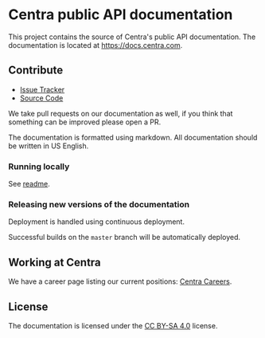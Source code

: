 # Centra public API documentation

This project contains the source of Centra's public API documentation. The documentation is located at https://docs.centra.com.

## Contribute

- [Issue Tracker](https://github.com/centrahq/api-documentation/issues)
- [Source Code](https://github.com/centrahq/api-documentation)

We take pull requests on our documentation as well, if you think that something can be improved please open a PR.

The documentation is formatted using markdown. All
documentation should be written in US English.

### Running locally

See [readme](docs/run-locally.md).

### Releasing new versions of the documentation

Deployment is handled using continuous deployment.

Successful builds on the `master` branch will be automatically deployed.

## Working at Centra

We have a career page listing our current positions: [Centra Careers](https://careers.centra.com).

## License

The documentation is licensed under the [CC BY-SA 4.0](https://creativecommons.org/licenses/by-sa/4.0/?) license.
